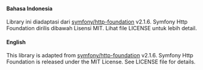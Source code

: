 #### Bahasa Indonesia

Library ini diadaptasi dari [symfony/http-foundation](https://github.com/symfony/http-foundation) v2.1.6.
Symfony Http Foundation dirilis dibawah Lisensi MIT. Lihat file LICENSE untuk lebih detail.

#### English

This library is adapted from [symfony/http-foundation](https://github.com/symfony/http-foundation) v2.1.6.
Symfony Http Foundation is released under the MIT License. See LICENSE file for details.
